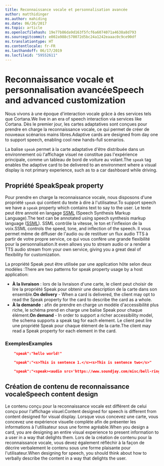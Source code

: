 ```yaml
---
title: Reconnaissance vocale et personnalisation avancée
author: matthidinger
ms.author: mahiding
ms.date: 06/26/2017
ms.topic: article
ms.openlocfilehash: 19e77b86da9d163f5fcf6a6074071a4638a8d793
ms.sourcegitcommit: e002a988c570072d5bc24a1242eaaac0c9ce90df
ms.translationtype: HT
ms.contentlocale: fr-FR
ms.lasthandoff: 06/17/2019
ms.locfileid: "59552611"
---
```

# <a name="speech-and-advanced-customization"></a><span data-ttu-id="98a30-102">Reconnaissance vocale et personnalisation avancée</span><span class="sxs-lookup"><span data-stu-id="98a30-102">Speech and advanced customization</span></span>
<span data-ttu-id="98a30-103">Nous vivons à une époque d'interaction vocale grâce à des services tels que Cortana.</span><span class="sxs-lookup"><span data-stu-id="98a30-103">We live in an era of speech interaction via services like Cortana.</span></span>  <span data-ttu-id="98a30-104">Dès le premier jour, les cartes adaptatives sont conçues pour prendre en charge la reconnaissance vocale, ce qui permet de créer de nouveaux scénarios mains libres.</span><span class="sxs-lookup"><span data-stu-id="98a30-104">Adaptive cards are designed from day one to support speech, enabling cool new hands-full scenarios.</span></span>

<span data-ttu-id="98a30-105">La balise `speak` permet à la carte adaptative d'être distribuée dans un environnement où l'affichage visuel ne constitue pas l'expérience principale, comme un tableau de bord de voiture au volant.</span><span class="sxs-lookup"><span data-stu-id="98a30-105">The `speak` tag enables the adaptive card to be delivered to an environment where a visual display is not primary experience, such as to a car dashboard while driving.</span></span> 

## <a name="speak-property"></a><span data-ttu-id="98a30-106">Propriété Speak</span><span class="sxs-lookup"><span data-stu-id="98a30-106">Speak property</span></span>
<span data-ttu-id="98a30-107">Pour prendre en charge la reconnaissance vocale, nous disposons d'une propriété `speak` qui contient du texte à dire à l'utilisateur.</span><span class="sxs-lookup"><span data-stu-id="98a30-107">To support speech we have a `speak` property which contains text to say to the user.</span></span> <span data-ttu-id="98a30-108">Le texte peut être annoté en langage [SSML](https://msdn.microsoft.com/en-us/library/office/hh361578) (Speech Synthesis Markup Language).</span><span class="sxs-lookup"><span data-stu-id="98a30-108">The text can be annotated using speech synthesis markup language ([SSML](https://msdn.microsoft.com/en-us/library/office/hh361578)).</span></span> <span data-ttu-id="98a30-109">SSML contrôle la vitesse, le ton et l'inflexion de la voix.</span><span class="sxs-lookup"><span data-stu-id="98a30-109">SSML controls the speed, tone, and inflection of the speech.</span></span>  <span data-ttu-id="98a30-110">Il vous permet même de diffuser de l'audio ou de restituer un flux audio TTS à partir de votre propre service, ce qui vous confère une grande flexibilité pour la personnalisation.</span><span class="sxs-lookup"><span data-stu-id="98a30-110">It even allows you to stream audio or a render a TTS audio stream from your own service, giving you a great deal of flexibility for customization.</span></span>

<span data-ttu-id="98a30-111">La propriété Speak peut être utilisée par une application hôte selon deux modèles :</span><span class="sxs-lookup"><span data-stu-id="98a30-111">There are two patterns for speak property usage by a host application:</span></span>

* <span data-ttu-id="98a30-112">**À la livraison** : lors de la livraison d'une carte, le client peut choisir de lire la propriété Speak pour obtenir une description de la carte dans son ensemble.</span><span class="sxs-lookup"><span data-stu-id="98a30-112">**On delivery** - When a card is delivered, the client may opt to read the Speak property for the card to describe the card as a whole.</span></span>
* <span data-ttu-id="98a30-113">**À la demande** : afin de prendre en charge un modèle d'accessibilité plus riche, le schéma prend en charge une balise Speak pour chaque élément.</span><span class="sxs-lookup"><span data-stu-id="98a30-113">**On demand** - In order to support a richer accessibility model, the schema supports a speak tag for each element.</span></span> <span data-ttu-id="98a30-114">Le client peut lire une propriété Speak pour chaque élément de la carte.</span><span class="sxs-lookup"><span data-stu-id="98a30-114">The client may read a Speak property  for each element in the card.</span></span>

### <a name="examples"></a><span data-ttu-id="98a30-115">Exemples</span><span class="sxs-lookup"><span data-stu-id="98a30-115">Examples</span></span>

```json
    "speak":"hello world!"

    "speak":"<s>This is sentence 1.</s><s>This is sentence two</s>"

    "speak":"<speak><audio src='https://www.soundjay.com/misc/bell-ringing-04.mp3'/><s>Time to wake up!</s></speak>"
```

## <a name="speech-content-design"></a><span data-ttu-id="98a30-116">Création de contenu de reconnaissance vocale</span><span class="sxs-lookup"><span data-stu-id="98a30-116">Speech content design</span></span>

<span data-ttu-id="98a30-117">Le contenu conçu pour la reconnaissance vocale est différent de celui conçu pour l'affichage visuel.</span><span class="sxs-lookup"><span data-stu-id="98a30-117">Content designed for speech is different from content designed for visual display.</span></span> <span data-ttu-id="98a30-118">Lorsque vous concevez une carte, vous concevez une expérience visuelle complète afin de présenter les informations à l'utilisateur sous une forme agréable.</span><span class="sxs-lookup"><span data-stu-id="98a30-118">When you design a card, you are designing an entire visual experience to present information to a user in a way that delights them.</span></span> <span data-ttu-id="98a30-119">Lors de la création de contenu pour la reconnaissance vocale, vous devez également réfléchir à la façon de décrire verbalement le contenu sous une forme plaisante pour l'utilisateur.</span><span class="sxs-lookup"><span data-stu-id="98a30-119">When designing for speech, you should think about how to verbally describe the content in a way that delights the user.</span></span>  
